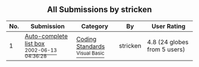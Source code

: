 ﻿<div align="center">

## All Submissions by stricken

</div>

No.  | Submission | Category | By   | User Rating
---- | ---------- | -------- | ---- | -----------
1 | [Auto\-complete list box<br /><sup>2002-06-13 04:36:28</sup>](https://github.com/Planet-Source-Code/stricken-auto-complete-list-box__1-35765) | [Coding Standards<br /><sup>Visual Basic</sup>](../ByCategory/coding-standards__1-43.md) | stricken | 4.8 (24 globes from 5 users)
